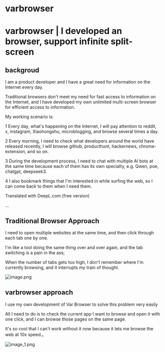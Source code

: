# varbrowser

# varbrowser | I developed an browser, support infinite split-screen

## backgroud

I am a product developer and I have a great need for information on the Internet every day.

Traditional browsers don't meet my need for fast access to information on the Internet, and I have developed my own
unlimited multi-screen browser for efficient access to information.

My working scenario is:

1 Every day, what's happening on the Internet, I will pay attention to reddit, x, instagram, Xiaohongshu, microblogging,
and browse several times a day.

2 Every morning, I need to check what developers around the world have released recently, I will browse github,
producthunt, hackernews, chrome-extension, and so on.

3 During the development process, I need to chat with multiple AI bots at the same time because each of them has its own
specialty, e.g. Qwen, poe, chatgpt, deepseek3.

4 I also bookmark things that I'm interested in while surfing the web, so I can come back to them when I need them.

Translated with DeepL.com (free version)

...

## Traditional Browser Approach

I need to open multiple websites at the same time, and then click through each tab one by one.

I'm like a tool doing the same thing over and over again, and the tab switching is a pain in the ass;

When the number of tabs gets too high, I don't remember where I'm currently browsing, and it interrupts my train of
thought.

![image.png](image.png)

## varbrowser approach

I use my own development of Var Browser to solve this problem very easily

All I need to do is to check the current app I want to browse and open it with one click, and I can browse those pages
on the same page.

It's so cool that I can't work without it now because it lets me browse the web at 10x speed.。

![image_1.png](image_1.png)
